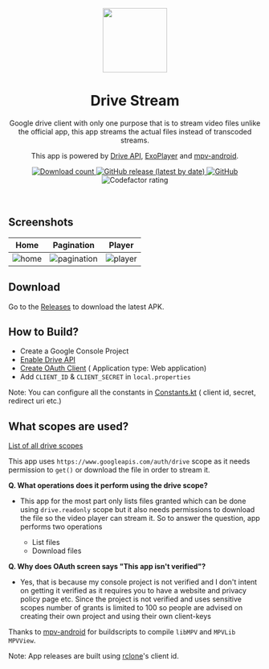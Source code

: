 <p align="center">
  <img src="https://user-images.githubusercontent.com/52543663/177340758-57d2b8a6-a6a5-4b87-935a-7986384a81c0.png" align="center" width="128" />
<p>
<h1 align="center">
  Drive Stream
</h1>
<p align="center">
  Google drive client with only one purpose that is to stream video files unlike the official app,
  this app streams the actual files instead of transcoded streams.
</p>

<p align="center">
  This app is powered by <a href="https://developers.google.com/drive/api">Drive API</a>, <a href="https://github.com/google/ExoPlayer">ExoPlayer</a> and <a href="https://github.com/mpv-android">mpv-android</a>.
</p>

<div align="center">
    <a href="https://github.com/itszechs/DriveStream/releases">

  <img alt="Download count" src="https://img.shields.io/github/downloads/itszechs/DriveStream/total?style=for-the-badge">
  </a>
      <a href="https://github.com/itszechs/DriveStream/latest">
    <img alt="GitHub release (latest by date)" src="https://img.shields.io/github/v/release/itszechs/DriveStream?style=for-the-badge">
  </a>
  <a href="https://github.com/itszechs/DriveStream/blob/master/LICENSE">
    <img alt="GitHub" src="https://img.shields.io/github/license/itszechs/DriveStream?style=for-the-badge">
  </a>
  <img alt="Codefactor rating" src="https://img.shields.io/codefactor/grade/github/itszechs/DriveStream/master?style=for-the-badge">
</div>

<br>
<br>

## Screenshots

Home|Pagination|Player
:-----:|:--------------:|:-----------:|
![home](https://user-images.githubusercontent.com/52543663/174775309-a40f70b1-f66d-413e-a2e2-10392b745e11.png) | ![pagination](https://user-images.githubusercontent.com/52543663/174775303-72179030-e769-4943-ab2f-ef9851053101.png) | ![player](https://user-images.githubusercontent.com/52543663/174775314-434db667-05e0-4af7-bdf6-5e33ba6e5152.png)

## Download

Go to the [Releases](https://github.com/itsZECHS/DriveStream/releases) to download the latest APK.

## How to Build?

- Create a Google Console Project
- [Enable Drive API](https://developers.google.com/drive/api/guides/enable-drive-api#enable_the_drive_api)
- [Create OAuth Client](https://console.developers.google.com/apis/credentials/oauthclient) (
  Application type:
  Web application)
- Add `CLIENT_ID` & `CLIENT_SECRET` in `local.properties`

Note: You can configure all the constants
in [Constants.kt](https://github.com/itszechs/DriveStream/blob/master/app/src/main/java/zechs/drive/stream/utils/util/Constants.kt) (
client id, secret, redirect uri etc.)

## What scopes are used?

[List of all drive scopes](https://developers.google.com/identity/protocols/oauth2/scopes#drive)

This app uses `https://www.googleapis.com/auth/drive` scope as it needs permission to `get()` or
download the file in order to stream it.

**Q. What operations does it perform using the drive scope?**

- This app for the most part only lists files granted which can be done using `drive.readonly` scope
  but it also needs permissions to download the file so the video player can stream it. So to answer
  the question, app performs two operations

    - List files
    - Download files

**Q. Why does OAuth screen says "This app isn't verified"?**

- Yes, that is because my console project is not verified and I don't intent on getting it verified
  as it requires you to have a website and privacy policy page etc. Since the project is not
  verified and uses sensitive scopes number of grants is limited to 100 so people are advised on
  creating their own project and using their own client-keys

Thanks to [mpv-android](https://github.com/mpv-android) for buildscripts to compile `libMPV`
and `MPVLib` `MPVView`.

Note: App releases are built using [rclone](https://github.com/rclone/rclone)'s client id.
